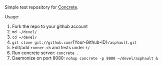 Simple test repository for [Concrete](https://github.com/ryankee/concrete).

Usage:

1. Fork the repo to your github account
2. `md ~/devel/`
3. `cd ~/devel/`
4. `git clone git://github.com/`{Your-Github-ID}`/asphault.git`
5. Edit/add `runner.sh` and tests under `t/`
6. Run concrete server: `concrete .`
7. Daemonize on port 8080: `nohup concrete -p 8080 ~/devel/asphault &`

